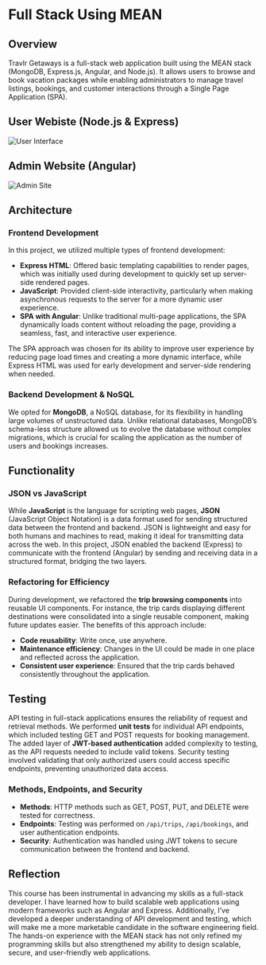 # Full Stack Using MEAN

## Overview

Travlr Getaways is a full-stack web application built using the MEAN stack (MongoDB, Express.js, Angular, and Node.js). It allows users to browse and book vacation packages while enabling administrators to manage travel listings, bookings, and customer interactions through a Single Page Application (SPA).


## User Webiste (Node.js & Express)
![User Interface](https://github.com/user-attachments/assets/04d48650-078a-4b55-94fe-2fd3d5c1477b)

## Admin Website (Angular)
![Admin Site](https://github.com/user-attachments/assets/5a0a2366-4f26-4a04-98d5-95107169ff57)


## Architecture

### Frontend Development

In this project, we utilized multiple types of frontend development: 
- **Express HTML**: Offered basic templating capabilities to render pages, which was initially used during development to quickly set up server-side rendered pages.
- **JavaScript**: Provided client-side interactivity, particularly when making asynchronous requests to the server for a more dynamic user experience.
- **SPA with Angular**: Unlike traditional multi-page applications, the SPA dynamically loads content without reloading the page, providing a seamless, fast, and interactive user experience.

The SPA approach was chosen for its ability to improve user experience by reducing page load times and creating a more dynamic interface, while Express HTML was used for early development and server-side rendering when needed.

### Backend Development & NoSQL

We opted for **MongoDB**, a NoSQL database, for its flexibility in handling large volumes of unstructured data. Unlike relational databases, MongoDB’s schema-less structure allowed us to evolve the database without complex migrations, which is crucial for scaling the application as the number of users and bookings increases.

## Functionality

### JSON vs JavaScript

While **JavaScript** is the language for scripting web pages, **JSON** (JavaScript Object Notation) is a data format used for sending structured data between the frontend and backend. JSON is lightweight and easy for both humans and machines to read, making it ideal for transmitting data across the web. In this project, JSON enabled the backend (Express) to communicate with the frontend (Angular) by sending and receiving data in a structured format, bridging the two layers.

### Refactoring for Efficiency

During development, we refactored the **trip browsing components** into reusable UI components. For instance, the trip cards displaying different destinations were consolidated into a single reusable component, making future updates easier. The benefits of this approach include:
- **Code reusability**: Write once, use anywhere.
- **Maintenance efficiency**: Changes in the UI could be made in one place and reflected across the application.
- **Consistent user experience**: Ensured that the trip cards behaved consistently throughout the application.

## Testing

API testing in full-stack applications ensures the reliability of request and retrieval methods. We performed **unit tests** for individual API endpoints, which included testing GET and POST requests for booking management. The added layer of **JWT-based authentication** added complexity to testing, as the API requests needed to include valid tokens. Security testing involved validating that only authorized users could access specific endpoints, preventing unauthorized data access.

### Methods, Endpoints, and Security

- **Methods**: HTTP methods such as GET, POST, PUT, and DELETE were tested for correctness.
- **Endpoints**: Testing was performed on `/api/trips`, `/api/bookings`, and user authentication endpoints.
- **Security**: Authentication was handled using JWT tokens to secure communication between the frontend and backend.

## Reflection

This course has been instrumental in advancing my skills as a full-stack developer. I have learned how to build scalable web applications using modern frameworks such as Angular and Express. Additionally, I’ve developed a deeper understanding of API development and testing, which will make me a more marketable candidate in the software engineering field. The hands-on experience with the MEAN stack has not only refined my programming skills but also strengthened my ability to design scalable, secure, and user-friendly web applications.

